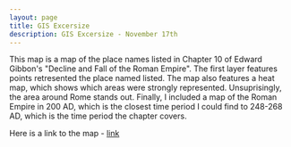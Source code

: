 ```yaml
---
layout: page
title: GIS Excersize
description: GIS Excersize - November 17th
---
```

This map is a map of the place names listed in Chapter 10 of Edward Gibbon's "Decline and Fall of the Roman Empire". The first layer features points retresented the place named listed. The map also features a heat map, which shows which areas were strongly represented. Unsuprisingly, the area around Rome stands out. Finally, I included a map of the Roman Empire in 200 AD, which is the closest time period I could find to 248-268 AD, which is the time period the chapter covers.

Here is a link to the map - [link](https://tuftsgis.maps.arcgis.com/apps/instant/basic/index.html?webmap=abc934e54eea40de9412e8cd9c583a34)

